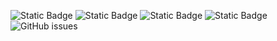 ![Static Badge](https://img.shields.io/badge/blacklists-60-000000) ![Static Badge](https://img.shields.io/badge/blacklisted-3029462-cc0000) ![Static Badge](https://img.shields.io/badge/whitelisted-2243-00CC00) ![Static Badge](https://img.shields.io/badge/streaming_blacklist-28107-000000) ![GitHub issues](https://img.shields.io/github/issues/fabriziosalmi/blacklists)
